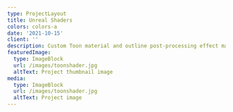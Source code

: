 ```yaml
---
type: ProjectLayout
title: Unreal Shaders
colors: colors-a
date: '2021-10-15'
client: ''
description: Custom Toon material and outline post-processing effect made in Unreal
featuredImage:
  type: ImageBlock
  url: /images/toonshader.jpg
  altText: Project thumbnail image
media:
  type: ImageBlock
  url: /images/toonshader.jpg
  altText: Project image
---
```

